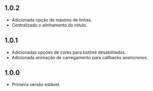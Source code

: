 ## 1.0.2

- Adicionada opção de máximo de linhas.
- Centralizado o alinhamento do rótulo.

## 1.0.1

- Adicionadas opções de cores para botões desabilitados.
- Adicionada animação de carregamento para callbacks assíncronos.

## 1.0.0

- Primeira versão estável.
